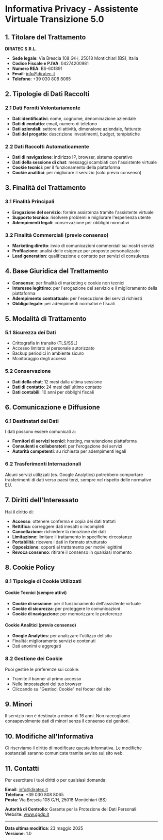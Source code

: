 # Informativa Privacy - Assistente Virtuale Transizione 5.0

## 1. Titolare del Trattamento

**DIRATEC S.R.L.**
- **Sede legale**: Via Brescia 108 G/H, 25018 Montichiari (BS), Italia
- **Codice Fiscale e P.IVA**: 04274200981
- **Numero REA**: BS-601891
- **Email**: info@diratec.it
- **Telefono**: +39 030 808 8065

## 2. Tipologie di Dati Raccolti

### 2.1 Dati Forniti Volontariamente
- **Dati identificativi**: nome, cognome, denominazione aziendale
- **Dati di contatto**: email, numero di telefono
- **Dati aziendali**: settore di attività, dimensione aziendale, fatturato
- **Dati del progetto**: descrizione investimenti, budget, tempistiche

### 2.2 Dati Raccolti Automaticamente
- **Dati di navigazione**: indirizzo IP, browser, sistema operativo
- **Dati della sessione di chat**: messaggi scambiati con l'assistente virtuale
- **Cookie tecnici**: per il funzionamento della piattaforma
- **Cookie analitici**: per migliorare il servizio (solo previo consenso)

## 3. Finalità del Trattamento

### 3.1 Finalità Principali
- **Erogazione del servizio**: fornire assistenza tramite l'assistente virtuale
- **Supporto tecnico**: risolvere problemi e migliorare l'esperienza utente
- **Adempimenti legali**: conservazione per obblighi normativi

### 3.2 Finalità Commerciali (previo consenso)
- **Marketing diretto**: invio di comunicazioni commerciali sui nostri servizi
- **Profilazione**: analisi delle esigenze per proposte personalizzate
- **Lead generation**: qualificazione e contatto per servizi di consulenza

## 4. Base Giuridica del Trattamento

- **Consenso**: per finalità di marketing e cookie non tecnici
- **Interesse legittimo**: per l'erogazione del servizio e il miglioramento della piattaforma
- **Adempimento contrattuale**: per l'esecuzione dei servizi richiesti
- **Obbligo legale**: per adempimenti normativi e fiscali

## 5. Modalità di Trattamento

### 5.1 Sicurezza dei Dati
- Crittografia in transito (TLS/SSL)
- Accesso limitato al personale autorizzato
- Backup periodici in ambiente sicuro
- Monitoraggio degli accessi

### 5.2 Conservazione
- **Dati della chat**: 12 mesi dalla ultima sessione
- **Dati di contatto**: 24 mesi dall'ultimo contatto
- **Dati contabili**: 10 anni per obblighi fiscali

## 6. Comunicazione e Diffusione

### 6.1 Destinatari dei Dati
I dati possono essere comunicati a:
- **Fornitori di servizi tecnici**: hosting, manutenzione piattaforma
- **Consulenti e collaboratori**: per l'erogazione dei servizi
- **Autorità competenti**: su richiesta per adempimenti legali

### 6.2 Trasferimenti Internazionali
Alcuni servizi utilizzati (es. Google Analytics) potrebbero comportare trasferimenti di dati verso paesi terzi, sempre nel rispetto delle normative EU.

## 7. Diritti dell'Interessato

Hai il diritto di:
- **Accesso**: ottenere conferma e copia dei dati trattati
- **Rettifica**: correggere dati inesatti o incompleti
- **Cancellazione**: richiedere la rimozione dei dati
- **Limitazione**: limitare il trattamento in specifiche circostanze
- **Portabilità**: ricevere i dati in formato strutturato
- **Opposizione**: opporti al trattamento per motivi legittimi
- **Revoca consenso**: ritirare il consenso in qualsiasi momento

## 8. Cookie Policy

### 8.1 Tipologie di Cookie Utilizzati

#### Cookie Tecnici (sempre attivi)
- **Cookie di sessione**: per il funzionamento dell'assistente virtuale
- **Cookie di sicurezza**: per proteggere le comunicazioni
- **Cookie di navigazione**: per memorizzare le preferenze

#### Cookie Analitici (previo consenso)
- **Google Analytics**: per analizzare l'utilizzo del sito
- Finalità: miglioramento servizi e contenuti
- Dati anonimi e aggregati

### 8.2 Gestione dei Cookie
Puoi gestire le preferenze sui cookie:
- Tramite il banner al primo accesso
- Nelle impostazioni del tuo browser
- Cliccando su "Gestisci Cookie" nel footer del sito

## 9. Minori

Il servizio non è destinato a minori di 16 anni. Non raccogliamo consapevolmente dati di minori senza il consenso dei genitori.

## 10. Modifiche all'Informativa

Ci riserviamo il diritto di modificare questa informativa. Le modifiche sostanziali saranno comunicate tramite avviso sul sito web.

## 11. Contatti

Per esercitare i tuoi diritti o per qualsiasi domanda:

**Email**: info@diratec.it  
**Telefono**: +39 030 808 8065  
**Posta**: Via Brescia 108 G/H, 25018 Montichiari (BS)

**Autorità di Controllo**: Garante per la Protezione dei Dati Personali  
Website: www.gpdp.it

---

**Data ultima modifica**: 23 maggio 2025  
**Versione**: 1.0
